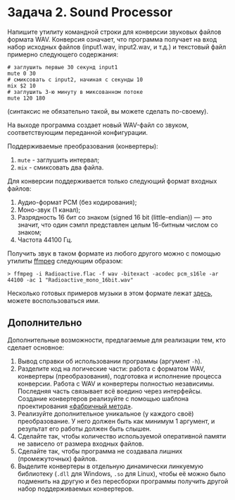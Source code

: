# Задача 2. Sound Processor

Напишите утилиту командной строки для конверсии звуковых файлов формата WAV. Конверсия означает, что программа получает на вход набор исходных файлов (input1.wav, input2.wav, и т.д.) и текстовый файл примерно следующего содержания:

```
# заглушить первые 30 секунд input1
mute 0 30
# смиксовать с input2, начиная с секунды 10
mix $2 10
# заглушить 3-ю минуту в миксованном потоке
mute 120 180
```
(синтаксис не обязательно такой, вы можете сделать по-своему).

На выходе программа создает новый WAV-файл со звуком, соответствующим переданной конфигурации.

Поддерживаемые преобразования (конвертеры):

1. `mute` - заглушить интервал;
2. `mix` - смиксовать два файла.

Для конверсии поддерживается только следующий формат входных файлов:

1. Аудио-формат PCM (без кодирования);
2. Моно-звук (1 канал);
3. Разрядность 16 бит со знаком (signed 16 bit (little-endian)) — это значит, что один сэмпл представлен целым 16-битным числом со знаком;
4. Частота 44100 Гц.

Получить звук в таком формате из любого другого можно с помощью утилиты [ffmpeg](https://ffmpeg.org/download.html) следующим образом:

```
> ffmpeg -i Radioactive.flac -f wav -bitexact -acodec pcm_s16le -ar 44100 -ac 1 "Radioactive_mono_16bit.wav"
```

Несколько готовых примеров музыки в этом формате лежат [здесь](https://drive.google.com/file/d/1wzvJK09WI7UzXciJLKjWT_w6g4JWruWJ/view?usp=sharing), можете воспользоваться ими.

## Дополнительно

Дополнительные возможности, предлагаемые для реализации тем, кто сделает основное:

1. Вывод справки об использовании программы (аргумент `-h`).
2. Разделите код на логические части: работа с форматом WAV, конвертеры (преобразования), подготовка и исполнение процесса конверсии. Работа с WAV и конвертеры полностью независимы. Последняя часть связывает всё воедино через интерфейсы. Создание конвертеров реализуйте с помощью шаблона проектирования [«фабричный метод»](https://ru.wikipedia.org/wiki/%D0%A4%D0%B0%D0%B1%D1%80%D0%B8%D1%87%D0%BD%D1%8B%D0%B9_%D0%BC%D0%B5%D1%82%D0%BE%D0%B4_(%D1%88%D0%B0%D0%B1%D0%BB%D0%BE%D0%BD_%D0%BF%D1%80%D0%BE%D0%B5%D0%BA%D1%82%D0%B8%D1%80%D0%BE%D0%B2%D0%B0%D0%BD%D0%B8%D1%8F)).
3. Реализуйте дополнительное уникальное (у каждого своё) преобразование. У него должен быть как минимум 1 аргумент, и результат его работы должен быть слышен.
4. Сделайте так, чтобы количество используемой оперативной памяти не зависело от размера входных файлов.
5. Сделайте так, чтобы программа не создавала лишних (промежуточных) файлов.
6. Выделите конвертеры в отдельную динамически линкуемую библиотеку (`.dll` для Windows, `.so` для Linux), чтобы её можно было подменить на другую и без пересборки программы получить другой набор поддерживаемых конвертеров.